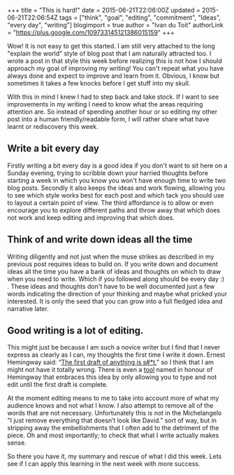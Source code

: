 +++
title = "This is hard!"
date = 2015-06-21T22:06:00Z
updated = 2015-06-21T22:06:54Z
tags = ["think", "goal", "editing", "commitment", "Ideas", "every day", "writing"]
blogimport = true
author = "Ivan du Toit"
authorLink = "https://plus.google.com/109733145121386015159"
+++

Wow! It is not easy to get this started. I am still very attached to the long "explain the world" style of blog post that I am naturally attracted too. I wrote a post in that style this week before realizing this is not how I should approach my goal of improving my writing! You can't repeat what you have always done and expect to improve and learn from it. Obvious, I know but sometimes it takes a few knocks before I get stuff into my skull.

With this in mind I knew I had to step back and take stock. If I want to see improvements in my writing I need to know what the areas requiring attention are. So instead of spending another hour or so editing my other post into a human friendly/readable form, I will rather share what have learnt or rediscovery this week.

<h2>Write a bit every day</h2>
Firstly writing a bit every day is a good idea if you don't want to sit here on a Sunday evening, trying to scribble down your harried thoughts before starting a week in which you know you won't have enough time to write two blog posts. Secondly it also keeps the ideas and work flowing, allowing you to see which style works best for each post and which tack you should use to layout a certain point of view. The third affordance is to allow or even encourage you to explore different paths and throw away that which does not work and keep editing and improving that which does.

<h2>Think of and write down ideas all the time</h2>
Writing diligently and not just when the muse strikes as described in my previous post requires ideas to build on. If you write down and document ideas all the time you have a bank of ideas and thoughts on which to draw when you need to write. Which if you followed along should be every day :) . These ideas and thoughts don't have to be well documented just a few words indicating the direction of your thinking and maybe what pricked your interested. It is only the seed that you can grow into a full fledged idea and narrative later.

<h2>Good writing is a lot of editing.</h2>
This might just be because I am such a novice writer but I find that I never express as clearly as I can, my thoughts the first time I write it down. Ernest Hemingway said: “<a href="http://www.goodreads.com/quotes/52073-the-first-draft-of-anything-is-shit">The first draft of anything is s#*t.</a>” so I think that I am might not have it totally wrong. There is even a <a href="https://www.moreofless.co.uk/earnest/">tool</a> named in honour of Hemingway that embraces this idea by only allowing you to type and not edit until the first draft is complete.

At the moment editing means to me to take into account more of what my audience knows and not what I know. I also attempt to remove all of the words that are not necessary. Unfortunately this is not in the Michelangelo "I just remove everything that doesn’t look like David." sort of way, but in stripping away the embellishments that I often add to the detriment of the piece. Oh and most importantly; to check that what I write actually makes sense.

So there you have it, my summary and rescue of what I did this week. Lets see if I can apply this learning in the next week with more success.
